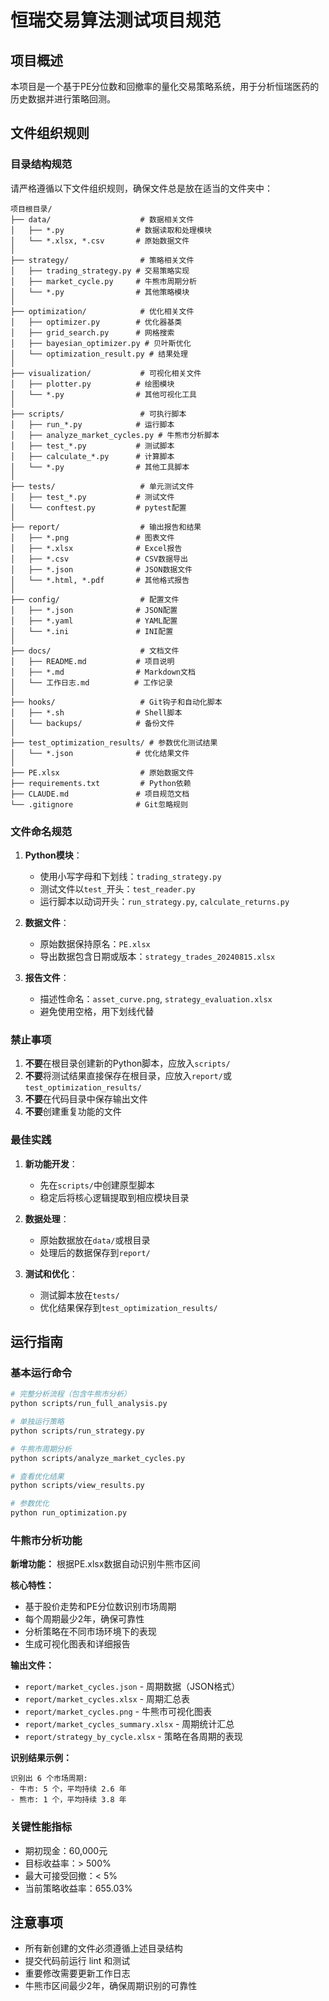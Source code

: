 # 恒瑞交易算法测试项目规范

## 项目概述
本项目是一个基于PE分位数和回撤率的量化交易策略系统，用于分析恒瑞医药的历史数据并进行策略回测。

## 文件组织规则

### 目录结构规范
请严格遵循以下文件组织规则，确保文件总是放在适当的文件夹中：

```
项目根目录/
├── data/                    # 数据相关文件
│   ├── *.py                # 数据读取和处理模块
│   └── *.xlsx, *.csv       # 原始数据文件
│
├── strategy/                # 策略相关文件
│   ├── trading_strategy.py # 交易策略实现
│   ├── market_cycle.py     # 牛熊市周期分析
│   └── *.py                # 其他策略模块
│
├── optimization/            # 优化相关文件
│   ├── optimizer.py        # 优化器基类
│   ├── grid_search.py      # 网格搜索
│   ├── bayesian_optimizer.py # 贝叶斯优化
│   └── optimization_result.py # 结果处理
│
├── visualization/           # 可视化相关文件
│   ├── plotter.py          # 绘图模块
│   └── *.py                # 其他可视化工具
│
├── scripts/                 # 可执行脚本
│   ├── run_*.py            # 运行脚本
│   ├── analyze_market_cycles.py # 牛熊市分析脚本
│   ├── test_*.py           # 测试脚本
│   ├── calculate_*.py      # 计算脚本
│   └── *.py                # 其他工具脚本
│
├── tests/                   # 单元测试文件
│   ├── test_*.py           # 测试文件
│   └── conftest.py         # pytest配置
│
├── report/                  # 输出报告和结果
│   ├── *.png               # 图表文件
│   ├── *.xlsx              # Excel报告
│   ├── *.csv               # CSV数据导出
│   ├── *.json              # JSON数据文件
│   └── *.html, *.pdf       # 其他格式报告
│
├── config/                  # 配置文件
│   ├── *.json              # JSON配置
│   ├── *.yaml              # YAML配置
│   └── *.ini               # INI配置
│
├── docs/                    # 文档文件
│   ├── README.md           # 项目说明
│   ├── *.md                # Markdown文档
│   └── 工作日志.md          # 工作记录
│
├── hooks/                   # Git钩子和自动化脚本
│   ├── *.sh                # Shell脚本
│   └── backups/            # 备份文件
│
├── test_optimization_results/ # 参数优化测试结果
│   └── *.json              # 优化结果文件
│
├── PE.xlsx                  # 原始数据文件
├── requirements.txt         # Python依赖
├── CLAUDE.md               # 项目规范文档
└── .gitignore              # Git忽略规则
```

### 文件命名规范

1. **Python模块**：
   - 使用小写字母和下划线：`trading_strategy.py`
   - 测试文件以`test_`开头：`test_reader.py`
   - 运行脚本以动词开头：`run_strategy.py`, `calculate_returns.py`

2. **数据文件**：
   - 原始数据保持原名：`PE.xlsx`
   - 导出数据包含日期或版本：`strategy_trades_20240815.xlsx`

3. **报告文件**：
   - 描述性命名：`asset_curve.png`, `strategy_evaluation.xlsx`
   - 避免使用空格，用下划线代替

### 禁止事项

1. **不要**在根目录创建新的Python脚本，应放入`scripts/`
2. **不要**将测试结果直接保存在根目录，应放入`report/`或`test_optimization_results/`
3. **不要**在代码目录中保存输出文件
4. **不要**创建重复功能的文件

### 最佳实践

1. **新功能开发**：
   - 先在`scripts/`中创建原型脚本
   - 稳定后将核心逻辑提取到相应模块目录

2. **数据处理**：
   - 原始数据放在`data/`或根目录
   - 处理后的数据保存到`report/`

3. **测试和优化**：
   - 测试脚本放在`tests/`
   - 优化结果保存到`test_optimization_results/`

## 运行指南

### 基本运行命令
```bash
# 完整分析流程（包含牛熊市分析）
python scripts/run_full_analysis.py

# 单独运行策略
python scripts/run_strategy.py

# 牛熊市周期分析
python scripts/analyze_market_cycles.py

# 查看优化结果
python scripts/view_results.py

# 参数优化
python run_optimization.py
```

### 牛熊市分析功能

**新增功能：** 根据PE.xlsx数据自动识别牛熊市区间

**核心特性：**
- 基于股价走势和PE分位数识别市场周期
- 每个周期最少2年，确保可靠性
- 分析策略在不同市场环境下的表现
- 生成可视化图表和详细报告

**输出文件：**
- `report/market_cycles.json` - 周期数据（JSON格式）
- `report/market_cycles.xlsx` - 周期汇总表
- `report/market_cycles.png` - 牛熊市可视化图表
- `report/market_cycles_summary.xlsx` - 周期统计汇总
- `report/strategy_by_cycle.xlsx` - 策略在各周期的表现

**识别结果示例：**
```
识别出 6 个市场周期:
- 牛市: 5 个，平均持续 2.6 年
- 熊市: 1 个，平均持续 3.8 年
```

### 关键性能指标
- 期初现金：60,000元
- 目标收益率：> 500%
- 最大可接受回撤：< 5%
- 当前策略收益率：655.03%

## 注意事项
- 所有新创建的文件必须遵循上述目录结构
- 提交代码前运行 lint 和测试
- 重要修改需要更新工作日志
- 牛熊市区间最少2年，确保周期识别的可靠性